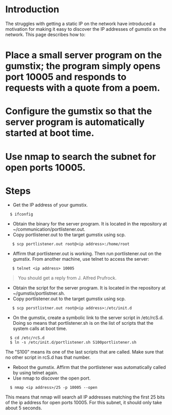 # Introduction #

The struggles with getting a static IP on the network have introduced a motivation for making it easy to discover the IP addresses of gumstix on the network.  This page describes how to:

# Place a small server program on the gumstix; the program simply opens port 10005 and responds to requests with a quote from a poem.
# Configure the gumstix so that the server program is automatically started at boot time.
# Use nmap to search the subnet for open ports 10005.

# Steps #

  * Get the IP address of your gumstix.

```
  $ ifconfig
```

  * Obtain the binary for the server program.  It is located in the repository at ~/communication/portlistener.out.
  * Copy portlistener.out to the target gumstix using scp.

```
   $ scp portlistener.out root@<ip address>:/home/root
```

  * Affirm that portlistener.out is working.  Then run portlistener.out on the gumstix.  From another machine, use telnet to access the server:

```
   $ telnet <ip address> 10005
```

> You should get a reply from J. Alfred Prufrock.

  * Obtain the script for the server program.  It is located in the repository at ~/gumstix/portlistner.sh.
  * Copy portlistener.out to the target gumstix using scp.

```
   $ scp porstlistner.out root@<ip address>:/etc/init.d
```

  * On the gumstix, create a symbolic link to the server script in /etc/rcS.d.  Doing so means that portlistener.sh is on the list of scripts that the system calls at boot time.

```
  $ cd /etc/rcS.d
  $ ln -s /etc/init.d/portlistener.sh S100portlistener.sh
```

The "S100" means its one of the last scripts that are called.  Make sure that no other script in rcS.d has that number.

  * Reboot the gumstix.  Affirm that the portlistener was automatically called by using telnet again.
  * Use nmap to discover the open port.

```
  $ nmap <ip address>/25 -p 10005 --open 
```

This means that nmap will search all IP addresses matching the first 25 bits of the ip address for open ports 10005.  For this subnet, it should only take about 5 seconds.